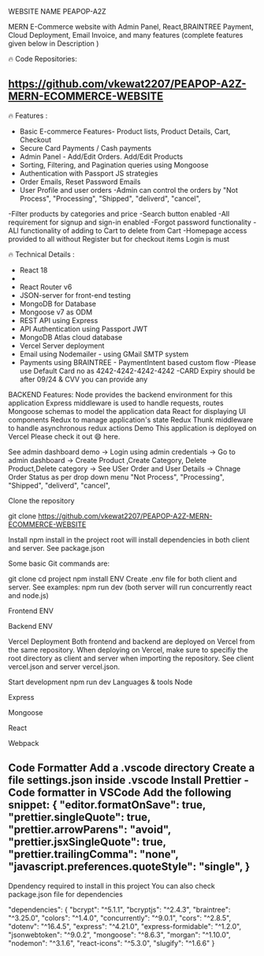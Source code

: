 WEBSITE NAME PEAPOP-A2Z

MERN E-Commerce website with Admin Panel, React,BRAINTREE  Payment, Cloud Deployment, Email Invoice, and many features (complete features given below in Description )

🔥 Code Repositories:

https://github.com/vkewat2207/PEAPOP-A2Z-MERN-ECOMMERCE-WEBSITE
-

🔥 Features :
- Basic E-commerce Features- Product lists, Product Details, Cart, Checkout 
- Secure Card Payments / Cash payments
- Admin Panel - Add/Edit Orders. Add/Edit Products
- Sorting, Filtering, and Pagination queries using Mongoose
- Authentication with Passport JS strategies
- Order Emails, Reset Password Emails
- User Profile and user orders
-Admin can control the orders by 
"Not Process",
    "Processing",
    "Shipped",
    "deliverd",
    "cancel",

-Filter products by categories and price 
-Search button enabled 
-All requirement for signup and sign-in enabled 
-Forgot password functionality
-ALl functionality of adding to Cart to delete from Cart
-Homepage access provided to all without Register but for checkout items Login is must

🔥 Technical Details :
- React 18 
-
- React Router v6
- JSON-server for front-end testing
- MongoDB for Database
- Mongoose v7 as ODM
- REST API using Express
- API Authentication using Passport JWT
- MongoDB Atlas cloud database
- Vercel Server deployment
- Email using Nodemailer - using GMail SMTP system
- Payments using BRAINTREE - PaymentIntent based custom flow
-Please use Default Card no as 4242-4242-4242-4242
-CARD Expiry should be after 09/24 & CVV you can provide any 


BACKEND
Features:
Node provides the backend environment for this application
Express middleware is used to handle requests, routes
Mongoose schemas to model the application data
React for displaying UI components
Redux to manage application's state
Redux Thunk middleware to handle asynchronous redux actions
Demo
This application is deployed on Vercel Please check it out 😄 here.

See admin dashboard demo
-> Login using admin credentials
-> Go to admin dashboard
-> Create Product ,Create Category, Delete Product,Delete category
-> See USer Order and User Details
-> Chnage Order Status as per drop down menu 
"Not Process",
    "Processing",
    "Shipped",
    "deliverd",
    "cancel",


Clone the repository

git clone 
https://github.com/vkewat2207/PEAPOP-A2Z-MERN-ECOMMERCE-WEBSITE

Install
npm install in the project root will install dependencies in both client and server. See package.json

Some basic Git commands are:

git clone 
cd project
npm install
ENV
Create .env file for both client and server. See examples:
npm run dev (both server will run concurrently react and node.js)

Frontend ENV

Backend ENV

Vercel Deployment
Both frontend and backend are deployed on Vercel from the same repository. When deploying on Vercel, make sure to specifiy the root directory as client and server when importing the repository. See client vercel.json and server vercel.json.

Start development
npm run dev
Languages & tools
Node

Express

Mongoose

React

Webpack

Code Formatter
Add a .vscode directory
Create a file settings.json inside .vscode
Install Prettier - Code formatter in VSCode
Add the following snippet:
    {
      "editor.formatOnSave": true,
      "prettier.singleQuote": true,
      "prettier.arrowParens": "avoid",
      "prettier.jsxSingleQuote": true,
      "prettier.trailingComma": "none",
      "javascript.preferences.quoteStyle": "single",
    }
- 
Dpendency required to install in this project 
You can also check package.json file for dependencies

"dependencies": {
    "bcrypt": "^5.1.1",
    "bcryptjs": "^2.4.3",
    "braintree": "^3.25.0",
    "colors": "^1.4.0",
    "concurrently": "^9.0.1",
    "cors": "^2.8.5",
    "dotenv": "^16.4.5",
    "express": "^4.21.0",
    "express-formidable": "^1.2.0",
    "jsonwebtoken": "^9.0.2",
    "mongoose": "^8.6.3",
    "morgan": "^1.10.0",
    "nodemon": "^3.1.6",
    "react-icons": "^5.3.0",
    "slugify": "^1.6.6"
}



